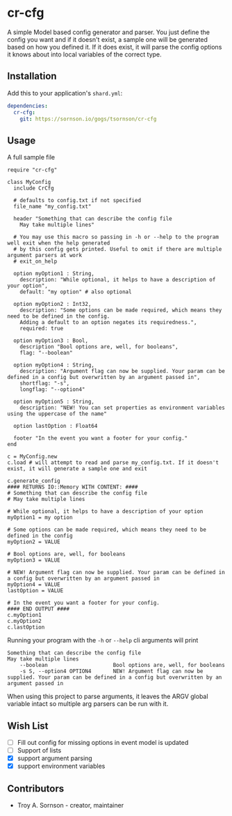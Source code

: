 # cr-cfg

A simple Model based config generator and parser. You just define the config you want and
if it doesn't exist, a sample one will be generated based on how you defined it. If it does
exist, it will parse the config options it knows about into local variables of the correct
type.

## Installation

Add this to your application's `shard.yml`:

```yaml
dependencies:
  cr-cfg:
    git: https://sornson.io/gogs/tsornson/cr-cfg
```

## Usage

A full sample file

```crystal
require "cr-cfg"

class MyConfig
  include CrCfg

  # defaults to config.txt if not specified
  file_name "my_config.txt"

  header "Something that can describe the config file
    May take multiple lines"

  # You may use this macro so passing in -h or --help to the program well exit when the help generated
  # by this config gets printed. Useful to omit if there are multiple argument parsers at work
  # exit_on_help

  option myOption1 : String,
    description: "While optional, it helps to have a description of your option",
    default: "my option" # also optional

  option myOption2 : Int32,
    description: "Some options can be made required, which means they need to be defined in the config.
    Adding a default to an option negates its requiredness.",
    required: true

  option myOption3 : Bool,
    description "Bool options are, well, for booleans",
    flag: "--boolean"

  option myOption4 : String,
    description: "Argument flag can now be supplied. Your param can be defined in a config but overwritten by an argument passed in",
    shortflag: "-s",
    longflag: "--option4"

  option myOption5 : String,
    description: "NEW! You can set properties as environment variables using the uppercase of the name"

  option lastOption : Float64

  footer "In the event you want a footer for your config."
end

c = MyConfig.new
c.load # will attempt to read and parse my_config.txt. If it doesn't exist, it will generate a sample one and exit

c.generate_config
#### RETURNS IO::Memory WITH CONTENT: ####
# Something that can describe the config file
# May take multiple lines

# While optional, it helps to have a description of your option
myOption1 = my option

# Some options can be made required, which means they need to be defined in the config
myOption2 = VALUE

# Bool options are, well, for booleans
myOption3 = VALUE

# NEW! Argument flag can now be supplied. Your param can be defined in a config but overwritten by an argument passed in
myOption4 = VALUE
lastOption = VALUE

# In the event you want a footer for your config.
#### END OUTPUT ####
c.myOption1
c.myOption2
c.lastOption
```

Running your program with the `-h` or `--help` cli arguments will print
```
Something that can describe the config file
May take multiple lines
    --boolean                     Bool options are, well, for booleans
    -s S, --option4 OPTION4       NEW! Argument flag can now be supplied. Your param can be defined in a config but overwritten by an argument passed in
```
When using this project to parse arguments, it leaves the ARGV global variable
intact so multiple arg parsers can be run with it.

## Wish List
- [ ] Fill out config for missing options in event model is updated
- [ ] Support of lists
- [X] support argument parsing
- [X] support environment variables

## Contributors

- Troy A. Sornson - creator, maintainer
